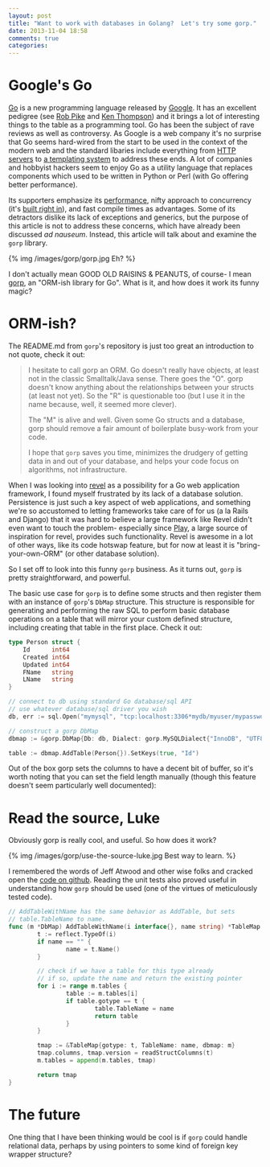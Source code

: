 ```yaml
---
layout: post
title: "Want to work with databases in Golang?  Let's try some gorp."
date: 2013-11-04 18:58
comments: true
categories: 
---
```


# Google's Go

[Go](http://golang.org/) is a new programming language released by [Google](http://www.google.com).  It has an excellent pedigree (see [Rob Pike]() and [Ken Thompson]()) and it brings a lot of interesting things to the table as a programming tool. Go has been the subject of rave reviews as well as controversy.  As Google is a web company it's no surprise that Go seems hard-wired from the start to be used in the context of the modern web and the standard libaries include everything from [HTTP servers]() to [a templating system]() to address these ends.  A lot of companies and hobbyist hackers seem to enjoy Go as a utility language that replaces components which used to be written in Python or Perl (with Go offering better performance).  


Its supporters emphasize its [performance](), nifty approach to concurrency (it's [built right in]()), and fast compile times as advantages.  Some of its detractors dislike its lack of exceptions and generics, but the purpose of this article is not to address these concerns, which have already been discussed *ad nauseum*.  Instead, this article will talk about and examine the `gorp` library.  

{% img /images/gorp/gorp.jpg Eh? %}

I don't actually mean GOOD OLD RAISINS & PEANUTS, of course- I mean [gorp](), an "ORM-ish library for Go".  What is it, and how does it work its funny magic?

# ORM-ish?

The README.md from `gorp`'s repository is just too great an introduction to not quote, check it out:

<blockquote>
I hesitate to call gorp an ORM. Go doesn't really have objects, at least not in the classic Smalltalk/Java sense. There goes the "O". gorp doesn't know anything about the relationships between your structs (at least not yet). So the "R" is questionable too (but I use it in the name because, well, it seemed more clever).

The "M" is alive and well. Given some Go structs and a database, gorp should remove a fair amount of boilerplate busy-work from your code.

I hope that `gorp` saves you time, minimizes the drudgery of getting data in and out of your database, and helps your code focus on algorithms, not infrastructure.
</blockquote>

When I was looking into [revel](http://www.github.com/robfig/revel) as a possibility for a Go web application framework, I found myself frustrated by its lack of a database solution.  Persistence is just such a key aspect of web applications, and something we're so accustomed to letting frameworks take care of for us (a la Rails and Django) that it was hard to believe a large framework like Revel didn't even want to touch the problem- especially since [Play](http://www.playframework.com/documentation/1.2.1/model), a large source of inspiration for revel, provides such functionality.  Revel is awesome in a lot of other ways, like its code hotswap feature, but for now at least it is "bring-your-own-ORM" (or other database solution).

So I set off to look into this funny `gorp` business.  As it turns out, `gorp` is pretty straightforward, and powerful.

The basic use case for `gorp` is to define some structs and then register them with an instance of `gorp`'s `DbMap` structure.  This structure is responsible for generating and performing the raw SQL to perform basic database operations on a table that will mirror your custom defined structure, including creating that table in the first place.  Check it out:

```go
type Person struct {
    Id      int64    
    Created int64
    Updated int64
    FName   string
    LName   string
}

// connect to db using standard Go database/sql API
// use whatever database/sql driver you wish
db, err := sql.Open("mymysql", "tcp:localhost:3306*mydb/myuser/mypassword")

// construct a gorp DbMap
dbmap := &gorp.DbMap{Db: db, Dialect: gorp.MySQLDialect{"InnoDB", "UTF8"}}

table := dbmap.AddTable(Person{}).SetKeys(true, "Id")
```

Out of the box gorp sets the columns to have a decent bit of buffer, so it's worth noting that you can set the field length manually (though this feature doesn't seem particularly well documented):

# Read the source, Luke

Obviously gorp is really cool, and useful.  So how does it work?

{% img /images/gorp/use-the-source-luke.jpg Best way to learn. %}

I remembered the words of Jeff Atwood and other wise folks and cracked open the [code on github](https://github.com/coopernurse/gorp/blob/master/gorp.go).  Reading the unit tests also proved useful in understanding how `gorp` should be used (one of the virtues of meticulously tested code).

```go
// AddTableWithName has the same behavior as AddTable, but sets
// table.TableName to name.
func (m *DbMap) AddTableWithName(i interface{}, name string) *TableMap {
        t := reflect.TypeOf(i)
        if name == "" {
                name = t.Name()
        }

        // check if we have a table for this type already
        // if so, update the name and return the existing pointer
        for i := range m.tables {
                table := m.tables[i]
                if table.gotype == t {
                        table.TableName = name
                        return table
                }
        }

        tmap := &TableMap{gotype: t, TableName: name, dbmap: m}
        tmap.columns, tmap.version = readStructColumns(t)
        m.tables = append(m.tables, tmap)

        return tmap
}
```

# The future

One thing that I have been thinking would be cool is if `gorp` could handle relational data, perhaps by using pointers to some kind of foreign key wrapper structure?


